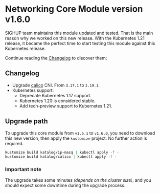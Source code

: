 # Networking Core Module version v1.6.0

SIGHUP team maintains this module updated and tested. That is the main reason why we worked on this new release.
With the Kubernetes 1.21 release, it became the perfect time to start testing this module against this Kubernetes
release.

Continue reading the [Changelog](#changelog) to discover them:

## Changelog

- Upgrade [calico](../../katalog/calico) CNI. From `3.17.1` to `3.19.1`.
- Kubernetes support:
  - Deprecate Kubernetes 1.17 support.
  - Kubernetes 1.20 is considered stable.
  - Add tech-preview support to Kubernetes 1.21.

## Upgrade path

To upgrade this core module from `v1.5.1` to `v1.6.0`, you need to download this new version, then apply the
`kustomize` project. No further action is required.

```bash
kustomize build katalog/ip-masq | kubectl apply -f -
kustomize build katalog/calico | kubectl apply -f -
```

### Important note

The upgrade takes some minutes *(depends on the cluster size)*,
and you should expect some downtime during the upgrade process.
